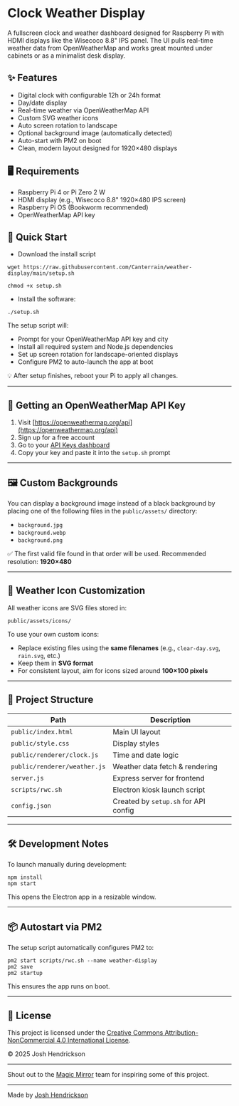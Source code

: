 # Clock Weather Display

A fullscreen clock and weather dashboard designed for Raspberry Pi with HDMI displays like the Wisecoco 8.8" IPS panel. The UI pulls real-time weather data from OpenWeatherMap and works great mounted under cabinets or as a minimalist desk display.



## ✨ Features

- Digital clock with configurable 12h or 24h format
- Day/date display
- Real-time weather via OpenWeatherMap API
- Custom SVG weather icons
- Auto screen rotation to landscape
- Optional background image (automatically detected)
- Auto-start with PM2 on boot
- Clean, modern layout designed for 1920×480 displays

## 🖥 Requirements

- Raspberry Pi 4 or Pi Zero 2 W
- HDMI display (e.g., Wisecoco 8.8" 1920×480 IPS screen)
- Raspberry Pi OS (Bookworm recommended)
- OpenWeatherMap API key

## 🚀 Quick Start

* Download the install script

```
wget https://raw.githubusercontent.com/Canterrain/weather-display/main/setup.sh
```
```
chmod +x setup.sh
```
* Install the software: 
```
./setup.sh
```

The setup script will:

- Prompt for your OpenWeatherMap API key and city
- Install all required system and Node.js dependencies
- Set up screen rotation for landscape-oriented displays
- Configure PM2 to auto-launch the app at boot

💡 After setup finishes, reboot your Pi to apply all changes.

---

## 🔑 Getting an OpenWeatherMap API Key

1. Visit [https://openweathermap.org/api](https://openweathermap.org/api)
2. Sign up for a free account
3. Go to your [API Keys dashboard](https://home.openweathermap.org/api_keys)
4. Copy your key and paste it into the `setup.sh` prompt

---

## 🖼️ Custom Backgrounds

You can display a background image instead of a black background by placing one of the following files in the `public/assets/` directory:

- `background.jpg`
- `background.webp`
- `background.png`

✅ The first valid file found in that order will be used. Recommended resolution: **1920×480**

---

## 🎨 Weather Icon Customization

All weather icons are SVG files stored in:

```
public/assets/icons/
```

To use your own custom icons:

- Replace existing files using the **same filenames** (e.g., `clear-day.svg`, `rain.svg`, etc.)
- Keep them in **SVG format**
- For consistent layout, aim for icons sized around **100×100 pixels**

---

## 🧠 Project Structure

| Path                        | Description                           |
|-----------------------------|---------------------------------------|
| `public/index.html`         | Main UI layout                        |
| `public/style.css`          | Display styles                        |
| `public/renderer/clock.js`  | Time and date logic                   |
| `public/renderer/weather.js`| Weather data fetch & rendering       |
| `server.js`                 | Express server for frontend           |
| `scripts/rwc.sh`            | Electron kiosk launch script          |
| `config.json`               | Created by `setup.sh` for API config  |

---

## 🛠️ Development Notes

To launch manually during development:

```
npm install
npm start
```

This opens the Electron app in a resizable window.

---

## 📦 Autostart via PM2

The setup script automatically configures PM2 to:

```
pm2 start scripts/rwc.sh --name weather-display
pm2 save
pm2 startup
```

This ensures the app runs on boot.

---

## 📃 License

This project is licensed under the [Creative Commons Attribution-NonCommercial 4.0 International License](https://creativecommons.org/licenses/by-nc/4.0/).

© 2025 Josh Hendrickson

---

Shout out to the [Magic Mirror](https://github.com/MagicMirrorOrg/MagicMirror) team for inspiring some of this project.

---

Made  by [Josh Hendrickson](https://anoraker.com)
